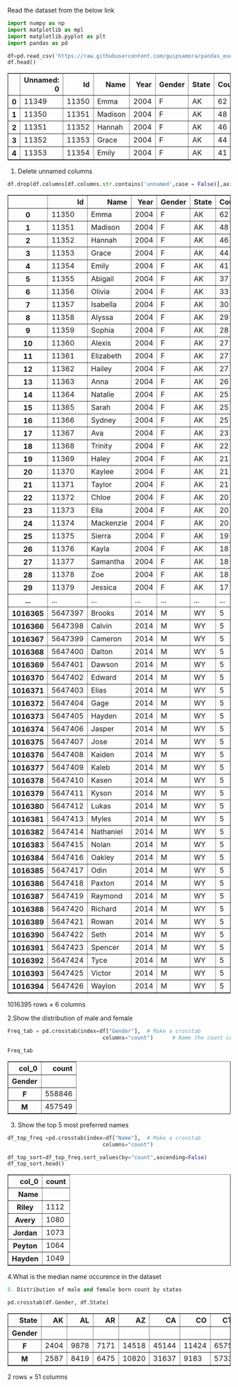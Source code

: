 
Read the dataset from the below link


```python
import numpy as np
import matplotlib as mpl
import matplotlib.pyplot as plt
import pandas as pd
```


```python
df=pd.read_csv('https://raw.githubusercontent.com/guipsamora/pandas_exercises/master/06_Stats/US_Baby_Names/US_Baby_Names_right.csv')
df.head()
```




<div>
<style scoped>
    .dataframe tbody tr th:only-of-type {
        vertical-align: middle;
    }

    .dataframe tbody tr th {
        vertical-align: top;
    }

    .dataframe thead th {
        text-align: right;
    }
</style>
<table border="1" class="dataframe">
  <thead>
    <tr style="text-align: right;">
      <th></th>
      <th>Unnamed: 0</th>
      <th>Id</th>
      <th>Name</th>
      <th>Year</th>
      <th>Gender</th>
      <th>State</th>
      <th>Count</th>
    </tr>
  </thead>
  <tbody>
    <tr>
      <th>0</th>
      <td>11349</td>
      <td>11350</td>
      <td>Emma</td>
      <td>2004</td>
      <td>F</td>
      <td>AK</td>
      <td>62</td>
    </tr>
    <tr>
      <th>1</th>
      <td>11350</td>
      <td>11351</td>
      <td>Madison</td>
      <td>2004</td>
      <td>F</td>
      <td>AK</td>
      <td>48</td>
    </tr>
    <tr>
      <th>2</th>
      <td>11351</td>
      <td>11352</td>
      <td>Hannah</td>
      <td>2004</td>
      <td>F</td>
      <td>AK</td>
      <td>46</td>
    </tr>
    <tr>
      <th>3</th>
      <td>11352</td>
      <td>11353</td>
      <td>Grace</td>
      <td>2004</td>
      <td>F</td>
      <td>AK</td>
      <td>44</td>
    </tr>
    <tr>
      <th>4</th>
      <td>11353</td>
      <td>11354</td>
      <td>Emily</td>
      <td>2004</td>
      <td>F</td>
      <td>AK</td>
      <td>41</td>
    </tr>
  </tbody>
</table>
</div>



1. Delete unnamed columns


```python
df.drop(df.columns[df.columns.str.contains('unnamed',case = False)],axis = 1)
```




<div>
<style scoped>
    .dataframe tbody tr th:only-of-type {
        vertical-align: middle;
    }

    .dataframe tbody tr th {
        vertical-align: top;
    }

    .dataframe thead th {
        text-align: right;
    }
</style>
<table border="1" class="dataframe">
  <thead>
    <tr style="text-align: right;">
      <th></th>
      <th>Id</th>
      <th>Name</th>
      <th>Year</th>
      <th>Gender</th>
      <th>State</th>
      <th>Count</th>
    </tr>
  </thead>
  <tbody>
    <tr>
      <th>0</th>
      <td>11350</td>
      <td>Emma</td>
      <td>2004</td>
      <td>F</td>
      <td>AK</td>
      <td>62</td>
    </tr>
    <tr>
      <th>1</th>
      <td>11351</td>
      <td>Madison</td>
      <td>2004</td>
      <td>F</td>
      <td>AK</td>
      <td>48</td>
    </tr>
    <tr>
      <th>2</th>
      <td>11352</td>
      <td>Hannah</td>
      <td>2004</td>
      <td>F</td>
      <td>AK</td>
      <td>46</td>
    </tr>
    <tr>
      <th>3</th>
      <td>11353</td>
      <td>Grace</td>
      <td>2004</td>
      <td>F</td>
      <td>AK</td>
      <td>44</td>
    </tr>
    <tr>
      <th>4</th>
      <td>11354</td>
      <td>Emily</td>
      <td>2004</td>
      <td>F</td>
      <td>AK</td>
      <td>41</td>
    </tr>
    <tr>
      <th>5</th>
      <td>11355</td>
      <td>Abigail</td>
      <td>2004</td>
      <td>F</td>
      <td>AK</td>
      <td>37</td>
    </tr>
    <tr>
      <th>6</th>
      <td>11356</td>
      <td>Olivia</td>
      <td>2004</td>
      <td>F</td>
      <td>AK</td>
      <td>33</td>
    </tr>
    <tr>
      <th>7</th>
      <td>11357</td>
      <td>Isabella</td>
      <td>2004</td>
      <td>F</td>
      <td>AK</td>
      <td>30</td>
    </tr>
    <tr>
      <th>8</th>
      <td>11358</td>
      <td>Alyssa</td>
      <td>2004</td>
      <td>F</td>
      <td>AK</td>
      <td>29</td>
    </tr>
    <tr>
      <th>9</th>
      <td>11359</td>
      <td>Sophia</td>
      <td>2004</td>
      <td>F</td>
      <td>AK</td>
      <td>28</td>
    </tr>
    <tr>
      <th>10</th>
      <td>11360</td>
      <td>Alexis</td>
      <td>2004</td>
      <td>F</td>
      <td>AK</td>
      <td>27</td>
    </tr>
    <tr>
      <th>11</th>
      <td>11361</td>
      <td>Elizabeth</td>
      <td>2004</td>
      <td>F</td>
      <td>AK</td>
      <td>27</td>
    </tr>
    <tr>
      <th>12</th>
      <td>11362</td>
      <td>Hailey</td>
      <td>2004</td>
      <td>F</td>
      <td>AK</td>
      <td>27</td>
    </tr>
    <tr>
      <th>13</th>
      <td>11363</td>
      <td>Anna</td>
      <td>2004</td>
      <td>F</td>
      <td>AK</td>
      <td>26</td>
    </tr>
    <tr>
      <th>14</th>
      <td>11364</td>
      <td>Natalie</td>
      <td>2004</td>
      <td>F</td>
      <td>AK</td>
      <td>25</td>
    </tr>
    <tr>
      <th>15</th>
      <td>11365</td>
      <td>Sarah</td>
      <td>2004</td>
      <td>F</td>
      <td>AK</td>
      <td>25</td>
    </tr>
    <tr>
      <th>16</th>
      <td>11366</td>
      <td>Sydney</td>
      <td>2004</td>
      <td>F</td>
      <td>AK</td>
      <td>25</td>
    </tr>
    <tr>
      <th>17</th>
      <td>11367</td>
      <td>Ava</td>
      <td>2004</td>
      <td>F</td>
      <td>AK</td>
      <td>23</td>
    </tr>
    <tr>
      <th>18</th>
      <td>11368</td>
      <td>Trinity</td>
      <td>2004</td>
      <td>F</td>
      <td>AK</td>
      <td>22</td>
    </tr>
    <tr>
      <th>19</th>
      <td>11369</td>
      <td>Haley</td>
      <td>2004</td>
      <td>F</td>
      <td>AK</td>
      <td>21</td>
    </tr>
    <tr>
      <th>20</th>
      <td>11370</td>
      <td>Kaylee</td>
      <td>2004</td>
      <td>F</td>
      <td>AK</td>
      <td>21</td>
    </tr>
    <tr>
      <th>21</th>
      <td>11371</td>
      <td>Taylor</td>
      <td>2004</td>
      <td>F</td>
      <td>AK</td>
      <td>21</td>
    </tr>
    <tr>
      <th>22</th>
      <td>11372</td>
      <td>Chloe</td>
      <td>2004</td>
      <td>F</td>
      <td>AK</td>
      <td>20</td>
    </tr>
    <tr>
      <th>23</th>
      <td>11373</td>
      <td>Ella</td>
      <td>2004</td>
      <td>F</td>
      <td>AK</td>
      <td>20</td>
    </tr>
    <tr>
      <th>24</th>
      <td>11374</td>
      <td>Mackenzie</td>
      <td>2004</td>
      <td>F</td>
      <td>AK</td>
      <td>20</td>
    </tr>
    <tr>
      <th>25</th>
      <td>11375</td>
      <td>Sierra</td>
      <td>2004</td>
      <td>F</td>
      <td>AK</td>
      <td>19</td>
    </tr>
    <tr>
      <th>26</th>
      <td>11376</td>
      <td>Kayla</td>
      <td>2004</td>
      <td>F</td>
      <td>AK</td>
      <td>18</td>
    </tr>
    <tr>
      <th>27</th>
      <td>11377</td>
      <td>Samantha</td>
      <td>2004</td>
      <td>F</td>
      <td>AK</td>
      <td>18</td>
    </tr>
    <tr>
      <th>28</th>
      <td>11378</td>
      <td>Zoe</td>
      <td>2004</td>
      <td>F</td>
      <td>AK</td>
      <td>18</td>
    </tr>
    <tr>
      <th>29</th>
      <td>11379</td>
      <td>Jessica</td>
      <td>2004</td>
      <td>F</td>
      <td>AK</td>
      <td>17</td>
    </tr>
    <tr>
      <th>...</th>
      <td>...</td>
      <td>...</td>
      <td>...</td>
      <td>...</td>
      <td>...</td>
      <td>...</td>
    </tr>
    <tr>
      <th>1016365</th>
      <td>5647397</td>
      <td>Brooks</td>
      <td>2014</td>
      <td>M</td>
      <td>WY</td>
      <td>5</td>
    </tr>
    <tr>
      <th>1016366</th>
      <td>5647398</td>
      <td>Calvin</td>
      <td>2014</td>
      <td>M</td>
      <td>WY</td>
      <td>5</td>
    </tr>
    <tr>
      <th>1016367</th>
      <td>5647399</td>
      <td>Cameron</td>
      <td>2014</td>
      <td>M</td>
      <td>WY</td>
      <td>5</td>
    </tr>
    <tr>
      <th>1016368</th>
      <td>5647400</td>
      <td>Dalton</td>
      <td>2014</td>
      <td>M</td>
      <td>WY</td>
      <td>5</td>
    </tr>
    <tr>
      <th>1016369</th>
      <td>5647401</td>
      <td>Dawson</td>
      <td>2014</td>
      <td>M</td>
      <td>WY</td>
      <td>5</td>
    </tr>
    <tr>
      <th>1016370</th>
      <td>5647402</td>
      <td>Edward</td>
      <td>2014</td>
      <td>M</td>
      <td>WY</td>
      <td>5</td>
    </tr>
    <tr>
      <th>1016371</th>
      <td>5647403</td>
      <td>Elias</td>
      <td>2014</td>
      <td>M</td>
      <td>WY</td>
      <td>5</td>
    </tr>
    <tr>
      <th>1016372</th>
      <td>5647404</td>
      <td>Gage</td>
      <td>2014</td>
      <td>M</td>
      <td>WY</td>
      <td>5</td>
    </tr>
    <tr>
      <th>1016373</th>
      <td>5647405</td>
      <td>Hayden</td>
      <td>2014</td>
      <td>M</td>
      <td>WY</td>
      <td>5</td>
    </tr>
    <tr>
      <th>1016374</th>
      <td>5647406</td>
      <td>Jasper</td>
      <td>2014</td>
      <td>M</td>
      <td>WY</td>
      <td>5</td>
    </tr>
    <tr>
      <th>1016375</th>
      <td>5647407</td>
      <td>Jose</td>
      <td>2014</td>
      <td>M</td>
      <td>WY</td>
      <td>5</td>
    </tr>
    <tr>
      <th>1016376</th>
      <td>5647408</td>
      <td>Kaiden</td>
      <td>2014</td>
      <td>M</td>
      <td>WY</td>
      <td>5</td>
    </tr>
    <tr>
      <th>1016377</th>
      <td>5647409</td>
      <td>Kaleb</td>
      <td>2014</td>
      <td>M</td>
      <td>WY</td>
      <td>5</td>
    </tr>
    <tr>
      <th>1016378</th>
      <td>5647410</td>
      <td>Kasen</td>
      <td>2014</td>
      <td>M</td>
      <td>WY</td>
      <td>5</td>
    </tr>
    <tr>
      <th>1016379</th>
      <td>5647411</td>
      <td>Kyson</td>
      <td>2014</td>
      <td>M</td>
      <td>WY</td>
      <td>5</td>
    </tr>
    <tr>
      <th>1016380</th>
      <td>5647412</td>
      <td>Lukas</td>
      <td>2014</td>
      <td>M</td>
      <td>WY</td>
      <td>5</td>
    </tr>
    <tr>
      <th>1016381</th>
      <td>5647413</td>
      <td>Myles</td>
      <td>2014</td>
      <td>M</td>
      <td>WY</td>
      <td>5</td>
    </tr>
    <tr>
      <th>1016382</th>
      <td>5647414</td>
      <td>Nathaniel</td>
      <td>2014</td>
      <td>M</td>
      <td>WY</td>
      <td>5</td>
    </tr>
    <tr>
      <th>1016383</th>
      <td>5647415</td>
      <td>Nolan</td>
      <td>2014</td>
      <td>M</td>
      <td>WY</td>
      <td>5</td>
    </tr>
    <tr>
      <th>1016384</th>
      <td>5647416</td>
      <td>Oakley</td>
      <td>2014</td>
      <td>M</td>
      <td>WY</td>
      <td>5</td>
    </tr>
    <tr>
      <th>1016385</th>
      <td>5647417</td>
      <td>Odin</td>
      <td>2014</td>
      <td>M</td>
      <td>WY</td>
      <td>5</td>
    </tr>
    <tr>
      <th>1016386</th>
      <td>5647418</td>
      <td>Paxton</td>
      <td>2014</td>
      <td>M</td>
      <td>WY</td>
      <td>5</td>
    </tr>
    <tr>
      <th>1016387</th>
      <td>5647419</td>
      <td>Raymond</td>
      <td>2014</td>
      <td>M</td>
      <td>WY</td>
      <td>5</td>
    </tr>
    <tr>
      <th>1016388</th>
      <td>5647420</td>
      <td>Richard</td>
      <td>2014</td>
      <td>M</td>
      <td>WY</td>
      <td>5</td>
    </tr>
    <tr>
      <th>1016389</th>
      <td>5647421</td>
      <td>Rowan</td>
      <td>2014</td>
      <td>M</td>
      <td>WY</td>
      <td>5</td>
    </tr>
    <tr>
      <th>1016390</th>
      <td>5647422</td>
      <td>Seth</td>
      <td>2014</td>
      <td>M</td>
      <td>WY</td>
      <td>5</td>
    </tr>
    <tr>
      <th>1016391</th>
      <td>5647423</td>
      <td>Spencer</td>
      <td>2014</td>
      <td>M</td>
      <td>WY</td>
      <td>5</td>
    </tr>
    <tr>
      <th>1016392</th>
      <td>5647424</td>
      <td>Tyce</td>
      <td>2014</td>
      <td>M</td>
      <td>WY</td>
      <td>5</td>
    </tr>
    <tr>
      <th>1016393</th>
      <td>5647425</td>
      <td>Victor</td>
      <td>2014</td>
      <td>M</td>
      <td>WY</td>
      <td>5</td>
    </tr>
    <tr>
      <th>1016394</th>
      <td>5647426</td>
      <td>Waylon</td>
      <td>2014</td>
      <td>M</td>
      <td>WY</td>
      <td>5</td>
    </tr>
  </tbody>
</table>
<p>1016395 rows × 6 columns</p>
</div>



2.Show the distribution of male and female


```python
Freq_tab = pd.crosstab(index=df["Gender"],  # Make a crosstab
                              columns="count")      # Name the count column

Freq_tab


```




<div>
<style scoped>
    .dataframe tbody tr th:only-of-type {
        vertical-align: middle;
    }

    .dataframe tbody tr th {
        vertical-align: top;
    }

    .dataframe thead th {
        text-align: right;
    }
</style>
<table border="1" class="dataframe">
  <thead>
    <tr style="text-align: right;">
      <th>col_0</th>
      <th>count</th>
    </tr>
    <tr>
      <th>Gender</th>
      <th></th>
    </tr>
  </thead>
  <tbody>
    <tr>
      <th>F</th>
      <td>558846</td>
    </tr>
    <tr>
      <th>M</th>
      <td>457549</td>
    </tr>
  </tbody>
</table>
</div>



3. Show the top 5 most preferred names


```python
df_top_freq =pd.crosstab(index=df["Name"],  # Make a crosstab
                              columns="count")

df_top_sort=df_top_freq.sort_values(by="count",ascending=False)
df_top_sort.head()
```




<div>
<style scoped>
    .dataframe tbody tr th:only-of-type {
        vertical-align: middle;
    }

    .dataframe tbody tr th {
        vertical-align: top;
    }

    .dataframe thead th {
        text-align: right;
    }
</style>
<table border="1" class="dataframe">
  <thead>
    <tr style="text-align: right;">
      <th>col_0</th>
      <th>count</th>
    </tr>
    <tr>
      <th>Name</th>
      <th></th>
    </tr>
  </thead>
  <tbody>
    <tr>
      <th>Riley</th>
      <td>1112</td>
    </tr>
    <tr>
      <th>Avery</th>
      <td>1080</td>
    </tr>
    <tr>
      <th>Jordan</th>
      <td>1073</td>
    </tr>
    <tr>
      <th>Peyton</th>
      <td>1064</td>
    </tr>
    <tr>
      <th>Hayden</th>
      <td>1049</td>
    </tr>
  </tbody>
</table>
</div>



4.What is the median name occurence in the dataset


```python
5. Distribution of male and female born count by states
```


```python
pd.crosstab(df.Gender, df.State)
```




<div>
<style scoped>
    .dataframe tbody tr th:only-of-type {
        vertical-align: middle;
    }

    .dataframe tbody tr th {
        vertical-align: top;
    }

    .dataframe thead th {
        text-align: right;
    }
</style>
<table border="1" class="dataframe">
  <thead>
    <tr style="text-align: right;">
      <th>State</th>
      <th>AK</th>
      <th>AL</th>
      <th>AR</th>
      <th>AZ</th>
      <th>CA</th>
      <th>CO</th>
      <th>CT</th>
      <th>DC</th>
      <th>DE</th>
      <th>FL</th>
      <th>...</th>
      <th>SD</th>
      <th>TN</th>
      <th>TX</th>
      <th>UT</th>
      <th>VA</th>
      <th>VT</th>
      <th>WA</th>
      <th>WI</th>
      <th>WV</th>
      <th>WY</th>
    </tr>
    <tr>
      <th>Gender</th>
      <th></th>
      <th></th>
      <th></th>
      <th></th>
      <th></th>
      <th></th>
      <th></th>
      <th></th>
      <th></th>
      <th></th>
      <th></th>
      <th></th>
      <th></th>
      <th></th>
      <th></th>
      <th></th>
      <th></th>
      <th></th>
      <th></th>
      <th></th>
      <th></th>
    </tr>
  </thead>
  <tbody>
    <tr>
      <th>F</th>
      <td>2404</td>
      <td>9878</td>
      <td>7171</td>
      <td>14518</td>
      <td>45144</td>
      <td>11424</td>
      <td>6575</td>
      <td>3053</td>
      <td>2549</td>
      <td>25781</td>
      <td>...</td>
      <td>2838</td>
      <td>13063</td>
      <td>39760</td>
      <td>9515</td>
      <td>14759</td>
      <td>1398</td>
      <td>13329</td>
      <td>10549</td>
      <td>4305</td>
      <td>1456</td>
    </tr>
    <tr>
      <th>M</th>
      <td>2587</td>
      <td>8419</td>
      <td>6475</td>
      <td>10820</td>
      <td>31637</td>
      <td>9183</td>
      <td>5733</td>
      <td>3000</td>
      <td>2440</td>
      <td>20070</td>
      <td>...</td>
      <td>2908</td>
      <td>10588</td>
      <td>27791</td>
      <td>8233</td>
      <td>11997</td>
      <td>1618</td>
      <td>11049</td>
      <td>8940</td>
      <td>3733</td>
      <td>1904</td>
    </tr>
  </tbody>
</table>
<p>2 rows × 51 columns</p>
</div>




```python

```


```python

```


```python

```


```python

```


```python

```
